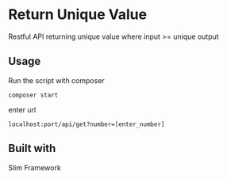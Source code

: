 # Return Unique Value

Restful API returning unique value where input >= unique output

## Usage

Run the script with composer

	composer start

enter url
	
	localhost:port/api/get?number=[enter_number]
	

## Built with
Slim Framework
